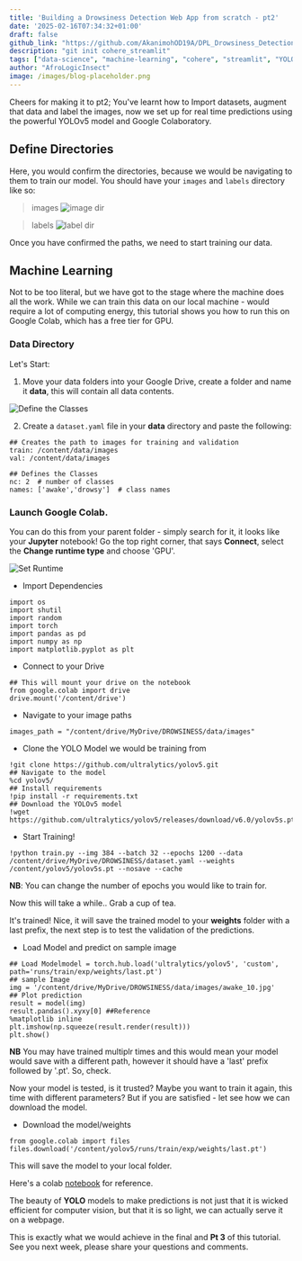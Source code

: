 ```yaml
---
title: 'Building a Drowsiness Detection Web App from scratch - pt2'
date: '2025-02-16T07:34:32+01:00'
draft: false
github_link: "https://github.com/AkanimohOD19A/DPL_Drowsiness_Detection"
description: "git init cohere_streamlit"
tags: ["data-science", "machine-learning", "cohere", "streamlit", "YOLOv6", "tutorial", "lifecycle"]
author: "AfroLogicInsect"
image: /images/blog-placeholder.png
---
```


Cheers for making it to pt2; You've learnt how to Import datasets, augment that data and label the images, now we set up for real time predictions using the powerful YOLOv5 model and Google Colaboratory.

## Define Directories
Here, you would confirm the directories, because we would be navigating to them to train our model.
You should have your `images` and `labels` directory like so: 
> images
![image dir](https://dev-to-uploads.s3.amazonaws.com/uploads/articles/y6hu1om8an50ob4u1klw.png)

> labels
![label dir](https://dev-to-uploads.s3.amazonaws.com/uploads/articles/zxie2b2kdrsht2dnr848.png)

Once you have confirmed the paths, we need to start training our data.

## Machine Learning
Not to be too literal, but we have got to the stage where the machine does all the work. While we can train this data on our local machine - would require a lot of computing energy, this tutorial shows you how to run this on Google Colab, which has a free tier for GPU.

### Data Directory
Let's Start:
1. Move your data folders into your Google Drive, create a folder and name it __data__, this will contain all data contents.

![Define the Classes](https://dev-to-uploads.s3.amazonaws.com/uploads/articles/ka3yv4n83i8h88yjj2d8.png)

2. Create a `dataset.yaml` file in your __data__ directory and paste the following:
```
## Creates the path to images for training and validation
train: /content/data/images
val: /content/data/images

## Defines the Classes
nc: 2  # number of classes
names: ['awake','drowsy']  # class names
```

### Launch Google Colab. 
You can do this from your parent folder - simply search for it, it looks like your __Jupyter__ notebook! Go the top right corner, that says __Connect__, select the __Change runtime type__ and choose 'GPU'.

![Set Runtime](https://dev-to-uploads.s3.amazonaws.com/uploads/articles/gauj4i8kkt5b9q9xqsin.png)

- Import Dependencies
```
import os
import shutil
import random
import torch
import pandas as pd
import numpy as np
import matplotlib.pyplot as plt
```
- Connect to your Drive
```
## This will mount your drive on the notebook
from google.colab import drive
drive.mount('/content/drive')
```
- Navigate to your image paths
```
images_path = "/content/drive/MyDrive/DROWSINESS/data/images"
```
- Clone the YOLO Model we would be training from
```
!git clone https://github.com/ultralytics/yolov5.git
## Navigate to the model
%cd yolov5/
## Install requirements
!pip install -r requirements.txt
## Download the YOLOv5 model
!wget https://github.com/ultralytics/yolov5/releases/download/v6.0/yolov5s.pt
```
- Start Training!
```
!python train.py --img 384 --batch 32 --epochs 1200 --data /content/drive/MyDrive/DROWSINESS/dataset.yaml --weights /content/yolov5/yolov5s.pt --nosave --cache
```
**NB**: You can change the number of epochs you would like to train for.

Now this will take a while.. Grab a cup of tea.

It's trained! Nice, it will save the trained model to your __weights__ folder with a last prefix, the next step is to test the validation of the predictions.

- Load Model and predict on sample image
```
## Load Modelmodel = torch.hub.load('ultralytics/yolov5', 'custom', path='runs/train/exp/weights/last.pt')
## sample Image
img = '/content/drive/MyDrive/DROWSINESS/data/images/awake_10.jpg'
## Plot prediction
result = model(img)
result.pandas().xyxy[0] ##Reference
%matplotlib inline
plt.imshow(np.squeeze(result.render(result)))
plt.show()
```
**NB** You may have trained multiplr times and this would mean your model would save with a different path, however it should have a 'last' prefix followed by '.pt'. So, check.

Now your model is tested, is it trusted? Maybe you want to train it again, this time with different parameters? But if you are satisfied - let see how we can download the model.

- Download the model/weights
```
from google.colab import files
files.download('/content/yolov5/runs/train/exp/weights/last.pt')
```
This will save the model to your local folder.

Here's a colab [notebook](https://colab.research.google.com/drive/12k-QCNNGLa38VC2xPcvWj7nhXIZWyE1h#scrollTo=tzkW_R_s_sGd) for reference.

The beauty of **YOLO** models to make predictions is not just that it is wicked efficient for computer vision, but that it is so light, we can actually serve it on a webpage. 

This is exactly what we would achieve in the final and **Pt 3** of this tutorial. See you next week, please share your questions and comments.